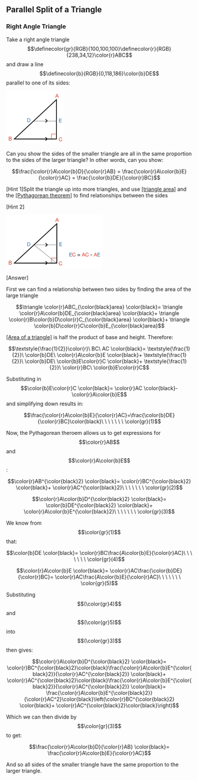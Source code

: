 ## Parallel Split of a Triangle

### Right Angle Triangle

Take a right angle triangle $$\definecolor{gr}{RGB}{100,100,100}\definecolor{r}{RGB}{238,34,12}\color{r}ABC$$ and draw a line $$\definecolor{b}{RGB}{0,118,186}\color{b}DE$$ parallel to one of its sides:

![](right.png)

Can you show the sides of the smaller triangle are all in the same proportion to the sides of the larger triangle? In other words, can you show:

$$\frac{\color{r}A\color{b}D}{\color{r}AB} = \frac{\color{r}A\color{b}E}{\color{r}AC} = \frac{\color{b}DE}{\color{r}BC}$$

<hint>[Hint 1]Split the triangle up into more triangles, and use [[triangle area]]((qr,'Math/Geometry_1/AreaTriangle/base/Main',#00756F)) and the [[Pythagorean theorem]]((qr,'Math/Geometry_1/RightAngleTriangles/base/Pythagorus',#00756F)) to find relationships between the sides</hint>


<hintLow>[Hint 2]

![](split.png)
</hintLow>

<hintLow>[Answer]

First we can find a relationship between two sides by finding the area of the large triangle

$$\triangle \color{r}ABC_{\color{black}area} \color{black}= \triangle \color{r}A\color{b}DE_{\color{black}area} \color{black}+ \triangle \color{r}B\color{b}D\color{r}C_{\color{black}area} \color{black}+ \triangle \color{b}D\color{r}C\color{b}E_{\color{black}area}$$

[[Area of a triangle]]((qr,'Math/Geometry_1/AreaTriangle/base/Main',#00756F)) is half the product of base and height. Therefore:


$$\textstyle{\frac{1}{2}}\color{r}\ BC\  AC \color{black}= \textstyle{\frac{1}{2}}\  \color{b}DE\  \color{r}A\color{b}E \color{black}+ \textstyle{\frac{1}{2}}\ \color{b}DE\  \color{b}E\color{r}C \color{black}+ \textstyle{\frac{1}{2}}\ \color{r}BC\  \color{b}E\color{r}C$$


Substituting in $$\color{b}E\color{r}C \color{black}= \color{r}AC \color{black}- \color{r}A\color{b}E$$ and simplifying down results in:

$$\frac{\color{r}A\color{b}E}{\color{r}AC}=\frac{\color{b}DE}{\color{r}BC}\color{black}\ \ \ \ \ \ \ \color{gr}(1)$$

Now, the Pythagorean theroem allows us to get expressions for $$\color{r}AB$$ and $$\color{r}A\color{b}E$$:

$$\color{r}AB^{\color{black}2} \color{black}= \color{r}BC^{\color{black}2} \color{black}+ \color{r}AC^{\color{black}2}\ \ \ \ \ \ \ \color{gr}(2)$$

$$\color{r}A\color{b}D^{\color{black}2} \color{black}= \color{b}DE^{\color{black}2} \color{black}+ \color{r}A\color{b}E^{\color{black}2}\ \ \ \ \ \ \ \color{gr}(3)$$

We know from $$\color{gr}(1)$$ that:

$$\color{b}DE \color{black}= \color{r}BC\frac{A\color{b}E}{\color{r}AC}\ \ \ \ \ \ \ \color{gr}(4)$$

$$\color{r}A\color{b}E \color{black}= \color{r}AC\frac{\color{b}DE}{\color{r}BC}= \color{r}AC\frac{A\color{b}E}{\color{r}AC}\ \ \ \ \ \ \ \color{gr}(5)$$

Substituting $$(\color{gr}4)$$ and $$(\color{gr}5)$$ into $$(\color{gr}3)$$ then gives:


$$\color{r}A\color{b}D^{\color{black}2} \color{black}= \color{r}BC^{\color{black}2}\color{black}\frac{\color{r}A\color{b}E^{\color{black}2}}{\color{r}AC^{\color{black}2}} \color{black}+ \color{r}AC^{\color{black}2}\color{black}\frac{\color{r}A\color{b}E^{\color{black}2}}{\color{r}AC^{\color{black}2}} \color{black}= \frac{\color{r}A\color{b}E^{\color{black}2}}{\color{r}AC^2}\color{black}\left(\color{r}BC^{\color{black}2} \color{black}+ \color{r}AC^{\color{black}2}\color{black}\right)$$

Which we can then divide by $$\color{gr}(3)$$ to get:


$$\frac{\color{r}A\color{b}D}{\color{r}AB} \color{black}= \frac{\color{r}A\color{b}E}{\color{r}AC}$$

And so all sides of the smaller triangle have the same proportion to the larger triangle.

</hintLow>

<!-- The [[distance]]((qr,'Math/Geometry_1/PointLineDistance/base/Main',#00756F)) between a point and a line is the shorter of:

* the distance between the point and the line's end
* the distance of a line drawn between the point and the line that is perpendicular to the line

Given this, what properties can you find about the distance between parallel lines?

![](problemstatement.png)

<hint>[Hint 1]First think about the distance between a point on one line and the other line</hint>

<hint>[Hint 2]Is the line representing the shortest distance between lines also perpendicular?</hint>

<hint>[Hint 3]Does the distance between parallel lines change? Why?</hint>

<hint>[Hint 4]The concept of [[interior angles]]((qr,'Math/Geometry_1/AnglesAtIntersections/base/Interior',#00756F)) and properties of a [[rectangle]]((qr,'Math/Geometry_1/RectanglesAndSquares/base/Rectangle',#00756F)) can be helpful to show how distance changes between parallel lines</hint>

<hintLow>[Answer]
If we select a random point along one of the lines, we know the [[distance]]((qr,'Math/Geometry_1/PointLineDistance/base/Main',#00756F)) line between it and the second line will be perpendicular to the second line.

![](point.png)

We can use [[interior angles]]((qr,'Math/Geometry_1/AnglesAtIntersections/base/Interior',#00756F)) and the properties of a [[rectangle]]((qr,'Math/Geometry_1/RectanglesAndSquares/base/Rectangle',#00756F)) to realize that the distance line is also perpendicular to the first line.

![](interior.png)

If we select a second random point on the first line and draw a second distance line we get:

![](rect.png)

The four lines create a shape that has four right angles, and is therefore a rectangle. [[Rectangles]]((qr,'Math/Geometry_1/RectanglesAndSquares/base/Rectangle',#00756F)) have the property that opposite sides are parallel and **equal**. Therefore, the distance lines are equal in length.

We could do this same exersise for any point along the first line, so all distance lines must be the **same length**.

Thus, the distance between parallel lines is the **length of a perpendicular line between them**, and is **constant** anywhere along the lines.

A more interactive version of this can be found in this lesson's [Explanation](/Lessons/Math/Geometry_1/ParallelLineDistance/explanation/base?page=1).

</hintLow>
 -->
